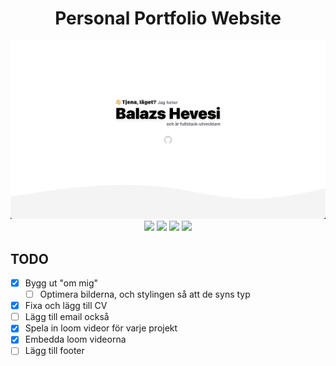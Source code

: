 <h1 align="center">
  Personal Portfolio Website
</h1>
<!-- <h3 align="center">
  Balazs Hevesi
</h3> -->

<a href="https://www.balazshevesi.com/">
  <img src="./readme-assets/showcase.png"/>
</a>

<div align="center">
  <img src="https://img.shields.io/badge/Astro-BC52EE?logo=astro&logoColor=fff&style=for-the-badge"/>
  <img src="https://img.shields.io/badge/TypeScript-3178C6?logo=typescript&logoColor=fff&style=for-the-badge"/>
  <img src="https://img.shields.io/badge/Tailwind%20CSS-06B6D4?logo=tailwindcss&logoColor=fff&style=for-the-badge"/>
  <img src="https://img.shields.io/badge/Vercel-000?logo=vercel&logoColor=fff&style=for-the-badge"/>
</div>

## TODO

- [x] Bygg ut "om mig"
  - [ ] Optimera bilderna, och stylingen så att de syns typ
  
- [x] Fixa och lägg till CV
- [ ] Lägg till email också
- [x] Spela in loom videor för varje projekt
- [x] Embedda loom videorna
- [ ] Lägg till footer
